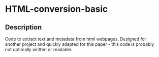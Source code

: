 # HTML-conversion-basic

## Description
Code to extract text and metadata from html webpages. Designed for another project and quickly adapted for this paper - this code is probably not optimally written or readable.
